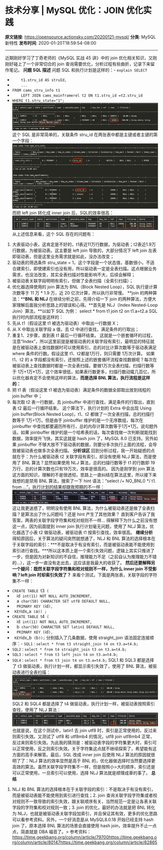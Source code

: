 # 技术分享 | MySQL 优化：JOIN 优化实践

**原文链接**: https://opensource.actionsky.com/20200121-mysql/
**分类**: MySQL 新特性
**发布时间**: 2020-01-20T18:59:54-08:00

---

近期刚好学习了丁奇老师的《MySQL 实战 45 讲》中的 join 优化相关知识，又刚刚好碰上了一个非常切合的 join 查询需要优化，分析过程有些曲折，记录下来留作笔记。
**问题 SQL 描述**
问题 SQL 和执行计划是这样的：- `explain SELECT`
- `    t1.stru_id AS struId,`
- `    ...`
- `FROM cams_stru_info t1`
- `    LEFT JOIN cams_mainframerel t2 ON t1.stru_id =t2.stru_id`
- `WHERE t1.stru_state="1";`
![](.img/bc6266bf.png)											
这个 SQL 是非常简单的，关联条件 stru_id 在两张表中都是主键或者主键的第一个字段：
![](.img/e229845f.png)											
而把 left join 转化成 inner join 后，SQL的效率很高：
![](.img/88da7072.png)											
从上述信息来看，这个 SQL 存在的问题有：
1. 大表驱动小表，这肯定是不好的，t1表近11万行数据，为驱动表；t2表近1.9万行数据，为被驱动表。这主要是 left join 导致的，大部分情况下 left join 左表即驱动表，但是这里业务需求就是如此，没办法改变；
2. 驱动表的筛选条件 stru_state = 1，这个字段是一个状态值，基数很小，不适合建索引，即使建索引也没有用，所以驱动表一定是全表扫描。这点根据业务需求，也没法改变，其实全表扫描对性能影响不大，后续会解释；
3. 被驱动表关联字段明明有索引，但做了全表扫描（全索引扫描）；
4. 优化器选择使用的 join 算法为 BNL（Block Nested Loop），SQL 执行是计算次数等于 11 万 * 1.9 万，近 20 亿次计算，所以执行非常慢。
**join 的两种算法：****BNL 和 NLJ**
在继续分析之前，先得介绍一下 join 的两种算法，方便大家理解后面我分析思路上的错误和心得。**首先是 NLJ（Index Nested-Loop Join）算法，**以如下 SQL 为例：
select * from t1 join t2 on t1.a=t2.a
SQL 执行时内部流程是这样的：
1. 先从 t1（假设这里 t1 被选为驱动表）中取出一行数据 X；
2. 从 X 中取出关联字段 a 值，去 t2 中进行查找，满足条件的行取出；
3. 重复1、2步骤，直到表 t1 最后一行循环结束。
这就是一个嵌套循环的过程，注意“Index”，所以这里前提是被驱动表的关联字段有索引，最明显的特征就是在被驱动表上查找数据时可以使用索引，总的对比计算次数等于驱动表满足 where 条件的行数。假设这里 t1、t2都是1万行，则只需要 1万次计算。
如果 t1、t2 的 a 字段都没有索引，还按照上述的嵌套循环流程查找数据呢？每次在被驱动表上查找数据时都是一次全表扫描，要做1万次全表扫描，扫描行数等于 1万+1万*1万，这个效率很低，如果表行数更多，扫描行数动辄几百亿，所以优化器肯定不会使用这样的算法，**而是选择 BNL 算法，执行流程是这样的：**
1. 把 t1 表（假设这里 t1 被选为驱动表）满足条件的数据全部取出放到线程的 join buffer 中；
2. 每次取 t2 表一行数据，去 joinbuffer 中进行查找，满足条件的行取出，直到表 t2 最后一行循环结束。
这个算法下，执行计划的 Extra 中会出现 Using join buffer(Block Nested Loop)，t1、t2 都做了一次全表扫描，总的扫描行数等于 1万+1万。但是由于 joinbuffer 维护的是一个无序数组，每次在 joinbuffer 中查找都要遍历所有行，总的内存计算次数等于1万*1万。说句题外话，如果 joinbuffer 维护的是一个哈希表的话，每次查找做一次判断就能找到数据，效率提升飞快，其实这就是 hash join 了，MySQL 8.0 已支持。另外如果 joinbuffer 不够大放不下驱动表的数据，则要分多次执行上面的流程，会导致被驱动表也做多次全表扫描。
**分析误区**
回到分析过程，我一开始疑惑的点就在于：为什么被驱动表 t2 关联字段有索引，却没有使用 NLJ 算法，而是使用了 BNL 算法？显然如果使用 NLJ 算法，总的扫描行数等于 t1 的行数即 19万行，总的计算次数也只有19万次，效率是很高的。
因为是刚学到 join 算法这方面的知识，理解的不是很透彻，思路上一直纠结在算法这里，所以接下来我想的是禁用 BNL 算法，搜索了一下 hint 语法：&#8220;select /+ NO_BNL() */ t1. from &#8230;&#8221;，执行计划的结果却跟我预期的不一样：
![](.img/754e60e1.jpg)											
这让我更迷惑了，明明没有使用 BNL 算法，为什么被驱动表还是做了全表扫描？是算法出了什么问题吗？还是 hint 产生了其他效果？
直到客户告诉了我答案，两表的关联字段字符集和校对规则不一样&#8230;
得解释下为什么之前没有想这一点，因为前面提到 inner join 执行计划毫无问题，使用了 NLJ 算法，优化器选了小表 t2 做驱动表，被驱动表 t1 按索引查找，效率很高。
**继续分析**
得知原因后，关于算法的疑问突然就想通了，NLJ 和 BNL 算法的选择根本在于关联字段的索引：***不是取决于有没有索引，而是被驱动表能不能使用到索引进行查找。***所以这本质上是一个索引失效问题，逻辑上其实只推进了一步，但是因为对新知识的不自信，推理能力不足（之前自认为推理能力不错的&#8230;），这一步一直没有走出去，这应该是我最大的收获了。
**然后还要解释另一个疑问：既然关联字段字符集和校对规则不一样，为什么 inner join 不受影响？left join 时却索引失效了？**
来看个测试，下面是两张表，关联字段的字符集不一样：
- `CREATE TABLE `t3` (`
- `  `id` int(11) NOT NULL AUTO_INCREMENT,`
- `  `a` char(50) CHARACTER SET utf8 DEFAULT NULL,`
- `  PRIMARY KEY (`id`),`
- `  KEY `idx_a` (`a`)) ;`
- `CREATE TABLE `t4` (`
- `  `id` int(11) NOT NULL AUTO_INCREMENT,`
- `  `b` char(50) CHARACTER SET latin1 DEFAULT NULL,`
- `  PRIMARY KEY (`id`),`
- `  KEY `idx_b` (`b`));`
分别插入了几条数据，使用 straight_join 语法固定连接顺序：- `SQL1：select * from t3 straight_join t4 on t3.a=t4.b;`
- `SQL2：select * from t4 straight_join t3 on t3.a=t4.b;`
- `SQL3：select * from t3 left join t4 on t3.a=t4.b;`
- `SQL4：select * from t3 join t4 on t3.a=t4.b;`
SQL1 和 SQL3 都是选择了 t3 做驱动表，执行计划一样，都显示索引失效了，使用了 BNL 算法，被驱动表进行全表扫描：
![](.img/9c387b63.jpg)											
SQL2 和 SQL4 都是选择了 t4 做驱动表，执行计划一样，被驱动表按照索引查找，使用了 NLJ 算法：
![](.img/61e7e608.jpg)											
也就是说，在这个测试中，latin1 去 join utf8 时，索引是正常使用的，反过来则索引失效。又测试了 utf8 和 utf8mb4 的情况，utf8 join utf8mb4 正常，反过来则索引失效。为此我的猜测是：被驱动表字段的字符集更大时，索引可以正常使用，反之则索引失效。关于字符集这点就不继续探索了，希望能有这方面的高手来解答。最后，SQL 改成 inner join 后使用 NLJ 算法的原因就很明了了：NLJ 算法的效率显然是高于 BNL 的，优化器做选择时当然要选择更高效的算法。虽然关联字段字符集不一样，但是按照小>大的顺序，索引还是可以正常使用，一旦索引可以使用，选择 NLJ 算法就是顺理成章的事了。
**总结**
1. NLJ 和 BNL 算法的选择根本在于关联字段的索引：不是取决于有没有索引，而是被驱动表能不能使用到索引进行查找；2. join 查询关联字段字符集或者校对规则不一致导致的索引失效，跟关联顺序有关，当然规范一定是让各表关联字段的字符集和校对规则一致；3. join 的优化，最好的办法就是把 BNL 转化为 NLJ，也就是被驱动表关联字段加索引，并且保证其有效，更多的优化思路可以看参考资料。另外，一个好消息是从 MySQL8.0.18 开始已经支持 hash join 了，原本选择 BNL 算法的场景会直接使用 hash join，效率提升不止一点点，简直就是 DBA 福音了。> 参考资料：https://time.geekbang.org/column/article/79700https://time.geekbang.org/column/article/80147https://time.geekbang.org/column/article/82865
